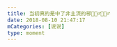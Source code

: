 ```yaml
---
title: 当初真的是中了非主流的邪🙅🏻‍♂️🙅🏻‍♂️
date: 2018-08-10 21:47:17
mCategories: [说说]
type: moment
---
```


<div id="pics-20180810214717"></div>

<script src="/lib/moment/pics.js"></script>
<script>
var data = [
    {"link": "2018-08-10_000000.jpeg", "type": "shuoshuo"}
];
picsRender(data, "pics-20180810214717");
</script>
